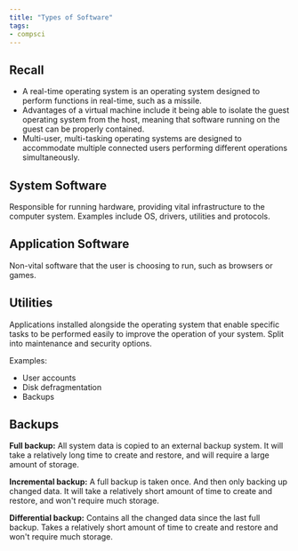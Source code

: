 ```yaml
---
title: "Types of Software"
tags:
- compsci
---
```


## Recall
- A real-time operating system is an operating system designed to perform functions in real-time, such as a missile. 
- Advantages of a virtual machine include it being able to isolate the guest operating system from the host, meaning that software running on the guest can be properly contained.
- Multi-user, multi-tasking operating systems are designed to accommodate multiple connected users performing different operations simultaneously. 

## System Software

Responsible for running hardware, providing vital infrastructure to the computer system. Examples include OS, drivers, utilities and protocols.

## Application Software

Non-vital software that the user is choosing to run, such as browsers or games.


## Utilities

Applications installed alongside the operating system that enable specific tasks to be performed easily to improve the operation of your system.
Split into maintenance and security options.

Examples:

- User accounts
- Disk defragmentation
- Backups

## Backups

**Full backup:** All system data is copied to an external backup system. It will take a relatively long time to create and restore, and will require a large amount of storage.

**Incremental backup:** A full backup is taken once. And then only backing up changed data. It will take a relatively short amount of time to create and restore, and won't require much storage.

**Differential backup:** Contains all the changed data since the last full backup. Takes a relatively short amount of time to create and restore and won't require much storage.


‎‎